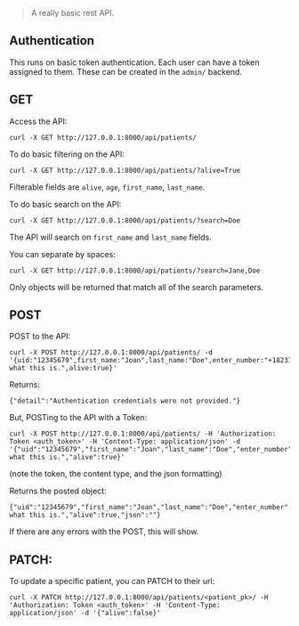 > A really basic rest API.

## Authentication

This runs on basic token authentication. Each user can have a token assigned to them. These can be created in the `admin/` backend.

## GET

Access the API:
```
curl -X GET http://127.0.0.1:8000/api/patients/
```

To do basic filtering on the API:
```
curl -X GET http://127.0.0.1:8000/api/patients/?alive=True
```
Filterable fields are `alive`, `age`, `first_name`, `last_name`.

To do basic search on the API:
```
curl -X GET http://127.0.0.1:8000/api/patients/?search=Doe
```

The API will search on `first_name` and `last_name` fields.

You can separate by spaces:
```
curl -X GET http://127.0.0.1:8000/api/patients/?search=Jane,Doe
```
Only objects will be returned that match all of the search parameters.

## POST

POST to the API:
```
curl -X POST http://127.0.0.1:8000/api/patients/ -d '{uid:"12345679",first_name:"Joan",last_name:"Doe",enter_number:"+182311221",caregiver_number:"+223111811",age:"27",geolocation:"31.11",etu:"Dunno what this is.",alive:true}'
```
Returns:
```
{"detail":"Authentication credentials were not provided."}
```

But, POSTing to the API with a Token:
```
curl -X POST http://127.0.0.1:8000/api/patients/ -H 'Authorization: Token <auth_token>' -H 'Content-Type: application/json' -d '{"uid":"12345679","first_name":"Joan","last_name":"Doe","enter_number":"+182311221","caregiver_number":"+223111811","age":"27","geolocation":"31.11","etu":"Dunno what this is.","alive":true}'
```
(note the token, the content type, and the json formatting)


Returns the posted object:

```
{"uid":"12345679","first_name":"Joan","last_name":"Doe","enter_number":"+182311221","caregiver_number":"+223111811","age":"27","geolocation":"31.11","etu":"Dunno what this is.","alive":true,"json":""}
```

If there are any errors with the POST, this will show.

## PATCH: 

To update a specific patient, you can PATCH to their url:

```
curl -X PATCH http://127.0.0.1:8000/api/patients/<patient_pk>/ -H 'Authorization: Token <auth_token>' -H 'Content-Type: application/json' -d '{"alive":false}'
```

